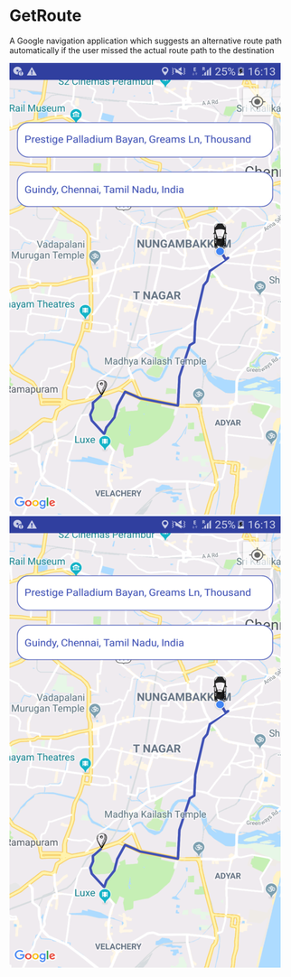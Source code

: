 # GetRoute
A Google navigation application which suggests an alternative route path automatically if the user missed the actual route path to the destination

![Actual map route](https://github.com/EsackN/GetRoute/blob/master/MapRoute_1.png)![Actual map route](https://github.com/EsackN/GetRoute/blob/master/MapRoute_1.png) 



